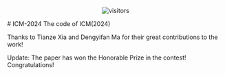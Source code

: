 <div align="center">

![visitors](https://visitor-badge.laobi.icu/badge?page_id=AlexTYJ/ICM-2024)
</div>
# ICM-2024
The code of ICM(2024) 

Thanks to Tianze Xia and Dengyifan Ma for their great contributions to the work!

Update: The paper has won the Honorable Prize in the contest! Congratulations!
